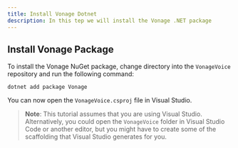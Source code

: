 ```yaml
---
title: Install Vonage Dotnet
description: In this tep we will install the Vonage .NET package
---
```


## Install Vonage Package

To install the Vonage NuGet package, change directory into the `VonageVoice` repository and run the following command:

```shell
dotnet add package Vonage
```

You can now open the `VonageVoice.csproj` file in Visual Studio.

> **Note**: This tutorial assumes that you are using Visual Studio. Alternatively, you could open the `VonageVoice` folder in Visual Studio Code or another editor, but you might have to create some of the scaffolding that Visual Studio generates for you.
